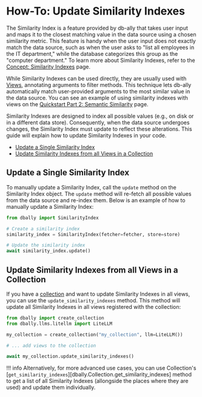 # How-To: Update Similarity Indexes

The Similarity Index is a feature provided by db-ally that takes user input and maps it to the closest matching value in the data source using a chosen similarity metric. This feature is handy when the user input does not exactly match the data source, such as when the user asks to "list all employees in the IT department," while the database categorizes this group as the "computer department." To learn more about Similarity Indexes, refer to the [Concept: Similarity Indexes](../concepts/similarity_indexes.md) page.

While Similarity Indexes can be used directly, they are usually used with [Views](../concepts/views.md), annotating arguments to filter methods. This technique lets db-ally automatically match user-provided arguments to the most similar value in the data source. You can see an example of using similarity indexes with views on the [Quickstart Part 2: Semantic Similarity](../quickstart/semantic-similarity.md) page.

Similarity Indexes are designed to index all possible values (e.g., on disk or in a different data store). Consequently, when the data source undergoes changes, the Similarity Index must update to reflect these alterations. This guide will explain how to update Similarity Indexes in your code.

* [Update a Single Similarity Index](#update-a-single-similarity-index)
* [Update Similarity Indexes from all Views in a Collection](#update-similarity-indexes-from-all-views-in-a-collection)

## Update a Single Similarity Index
To manually update a Similarity Index, call the `update` method on the Similarity Index object. The `update` method will re-fetch all possible values from the data source and re-index them. Below is an example of how to manually update a Similarity Index:

```python
from dbally import SimilarityIndex

# Create a similarity index
similarity_index = SimilarityIndex(fetcher=fetcher, store=store)

# Update the similarity index
await similarity_index.update()
```

## Update Similarity Indexes from all Views in a Collection
If you have a [collection](../concepts/collections.md) and want to update Similarity Indexes in all views, you can use the `update_similarity_indexes` method. This method will update all Similarity Indexes in all views registered with the collection:

```python
from dbally import create_collection
from dbally.llms.litellm import LiteLLM

my_collection = create_collection("my_collection", llm=LiteLLM())

# ... add views to the collection

await my_collection.update_similarity_indexes()
```

!!! info
    Alternatively, for more advanced use cases, you can use Collection's [`get_similarity_indexes`][dbally.Collection.get_similarity_indexes] method to get a list of all Similarity Indexes (allongside the places where they are used) and update them individually.

